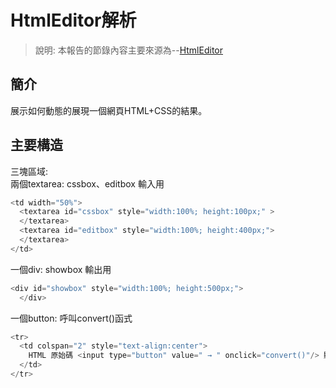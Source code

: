# HtmlEditor解析
> 說明: 本報告的節錄內容主要來源為--[HtmlEditor](https://github.com/ccccourse/wp/blob/master/code/06-app1/htmlEditor/HtmlEditorEmpty.htm)  

## 簡介  
展示如何動態的展現一個網頁HTML+CSS的結果。  

## 主要構造  
三塊區域:  
兩個textarea: cssbox、editbox 輸入用
```c
<td width="50%">  
  <textarea id="cssbox" style="width:100%; height:100px;" >  
  </textarea>  
  <textarea id="editbox" style="width:100%; height:400px;">  
  </textarea>   
</td>  
```
一個div: showbox 輸出用  
```c
<div id="showbox" style="width:100%; height:500px;">  
  </div>  
```
一個button: 呼叫convert()函式
```c
<tr>  
  <td colspan="2" style="text-align:center">  
    HTML 原始碼 <input type="button" value=" → " onclick="convert()"/> 顯示結果  
  </td>  
</tr>  
```  



